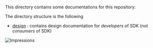 This directory contains some documentations for this repository:

The directory structure is the following
- [design](https://github.com/Azure/azure-sdk-for-android/blob/main/doc/design) : contains design documentation for _developers_ of SDK (not _consumers_ of SDK)

![Impressions](https://azure-sdk-impressions.azurewebsites.net/api/impressions/azure-sdk-for-android%2Fdoc%2FREADME.png)